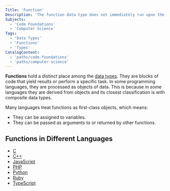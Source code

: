 ```yaml
---
Title: 'Function'
Description: 'The function data type does not immediately run upon the execution of a file. It must be called on to perform a specific task.'
Subjects:
  - 'Code Foundations'
  - 'Computer Science'
Tags:
  - 'Data Types'
  - 'Functions'
  - 'Types'
CatalogContent:
  - 'paths/code-foundations'
  - 'paths/computer-science'
---
```


**Functions** hold a distinct place among the [data types](https://www.codecademy.com/resources/docs/general/data-types). They are blocks of code that yield results or perform a specific task. In some programming languages, they are processed as objects of data. This is because in some languages they are derived from objects and its closest classification is with composite data types.

Many languages treat functions as first-class objects, which means:

- They can be assigned to variables.
- They can be passed as arguments to or returned by other functions.

## Functions in Different Languages

- [C](https://www.codecademy.com/resources/docs/c/functions)
- [C++](https://www.codecademy.com/resources/docs/cpp/functions)
- [JavaScript](https://www.codecademy.com/resources/docs/javascript/functions)
- [PHP](https://www.codecademy.com/resources/docs/php/functions)
- [Python](https://www.codecademy.com/resources/docs/python/functions)
- [Ruby](https://www.codecademy.com/resources/docs/ruby/functions)
- [TypeScript](https://www.codecademy.com/resources/docs/typescript/functions)
